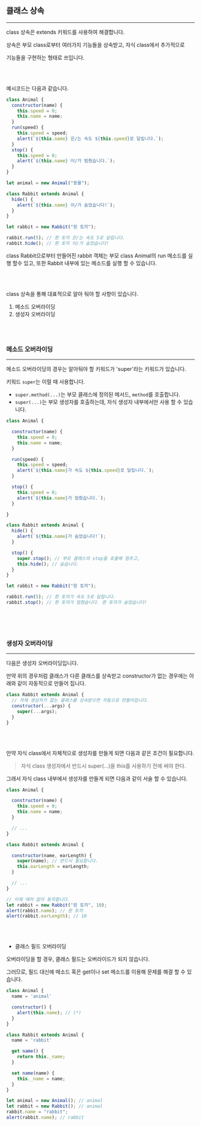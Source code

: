 ## 클래스 상속

---

class 상속은 extends 키워드를 사용하여 해결합니다.

상속은 부모 class로부터 여러가지 기능들을 상속받고, 자식 class에서 추가적으로

기능들을 구현하는 형태로 쓰입니다.

<br><br>

예시코드는 다음과 같습니다.

```jsx
class Animal {
  constructor(name) {
    this.speed = 0;
    this.name = name;
  }
  run(speed) {
    this.speed = speed;
    alert(`${this.name} 은/는 속도 ${this.speed}로 달립니다.`);
  }
  stop() {
    this.speed = 0;
    alert(`${this.name} 이/가 멈췄습니다.`);
  }
}

let animal = new Animal("동물");

class Rabbit extends Animal {
  hide() {
    alert(`${this.name} 이/가 숨었습니다!`);
  }
}

let rabbit = new Rabbit("흰 토끼");

rabbit.run(5); // 흰 토끼 은/는 속도 5로 달립니다.
rabbit.hide(); // 흰 토끼 이/가 숨었습니다!
```

class Rabbit으로부터 만들어진 rabbit 객체는 부모 class Animal의 run 메소드를 실행 할수 있고, 또한 Rabbit 내부에 있는 메소드를 실행 할 수 있습니다.

<br><br>

class 상속을 통해 대표적으로 알아 둬야 할 사항이 있습니다.

1. 메소드 오버라이딩
2. 생성자 오버라이딩


<br><br>

### 메소드 오버라이딩

---

메소드 오버라이딩의 경우는 알아둬야 할 키워드가 'super'라는 키워드가 있습니다.

키워드 `super`는 이럴 때 사용합니다.

- `super.method(...)`는 부모 클래스에 정의된 메서드, `method`를 호출합니다.
- `super(...)`는 부모 생성자를 호출하는데, 자식 생성자 내부에서만 사용 할 수 있습니다.

```jsx
class Animal {

  constructor(name) {
    this.speed = 0;
    this.name = name;
  }

  run(speed) {
    this.speed = speed;
    alert(`${this.name}가 속도 ${this.speed}로 달립니다.`);
  }

  stop() {
    this.speed = 0;
    alert(`${this.name}가 멈췄습니다.`);
  }

}

class Rabbit extends Animal {
  hide() {
    alert(`${this.name}가 숨었습니다!`);
  }

  stop() {
    super.stop(); // 부모 클래스의 stop을 호출해 멈추고,
    this.hide(); // 숨습니다.
  }
}

let rabbit = new Rabbit("흰 토끼");

rabbit.run(5); // 흰 토끼가 속도 5로 달립니다.
rabbit.stop(); // 흰 토끼가 멈췄습니다. 흰 토끼가 숨었습니다!
```

<br><br><br>

### 생성자 오버라이딩

---

다음은 생성자 오버라이딩입니다.

만약 위의 경우처럼 클래스가 다른 클래스를 상속받고 constructor가 없는 경우에는 아래와 같이 자동적으로 만들어 집니다.

```jsx
class Rabbit extends Animal {
  // 자체 생성자가 없는 클래스를 상속받으면 자동으로 만들어집니다.
  constructor(...args) {
    super(...args);
  }
}
```

<br><br>

만약 자식 class에서 자체적으로 생성자를 만들게 되면 다음과 같은 조건이 필요합니다.

> 자식 class 생성자에서 반드시 super(...)을 this를 사용하기 전에 써야 한다.

그래서 자식 class 내부에서 생성자를 만들게 되면 다음과 같이 서술 할 수 있습니다.

```jsx
class Animal {

  constructor(name) {
    this.speed = 0;
    this.name = name;
  }

  // ...
}

class Rabbit extends Animal {

  constructor(name, earLength) {
    super(name); // 반드시 필요합니다.
    this.earLength = earLength;
  }

  // ...
}

// 이제 에러 없이 동작합니다.
let rabbit = new Rabbit("흰 토끼", 10);
alert(rabbit.name); // 흰 토끼
alert(rabbit.earLength); // 10
```

<br><br>

- 클래스 필드 오버라이딩

오버라이딩을 할 경우, 클래스 필드는 오버라이드가 되지 않습니다.

그러므로, 필드 대신에 메소드 혹은 get이나 set 메소드를 이용해 문제를 해결 할 수 있습니다. 

```jsx
class Animal {
  name = 'animal'

  constructor() {
    alert(this.name); // (*)
  }
}

class Rabbit extends Animal {
  name = 'rabbit'

  get name() {
    return this._name;
  }

  set name(name) {
    this._name = name;
  }
}

let animal = new Animal(); // animal
let rabbit = new Rabbit(); // animal
rabbit.name = "rabbit";
alert(rabbit.name); // rabbit
```
